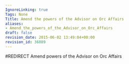 ```yaml
---
IgnoreLinking: true
Tags: None
Title: Amend the powers of the Advisor on Orc Affairs
aliases:
- Amend_the_powers_of_the_Advisor_on_Orc_Affairs
draft: false
revision_date: 2015-06-02 13:49:04+00:00
revision_id: 36089
---
```


#REDIRECT Amend powers of the Advisor on Orc Affairs